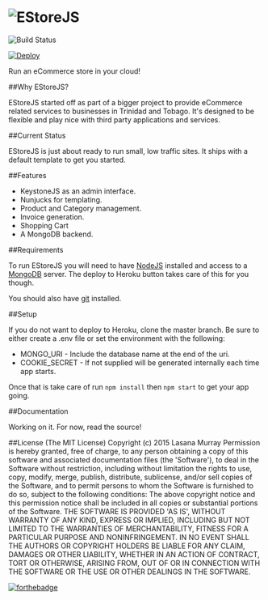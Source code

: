
![EStoreJS](http://estorejs.quenk.com/assets/images/logo.svg)
==============================

![Build Status](https://travis-ci.org/quenktechnologies/estorejs.svg)


[![Deploy](https://www.herokucdn.com/deploy/button.png)](https://heroku.com/deploy?template=https://github.com/quenktechnologies/estorejs)

Run an eCommerce store in your cloud!

##Why EStoreJS?

EStoreJS started off as part of a bigger project to provide eCommerce related services
to businesses in Trinidad and Tobago. It's designed to be flexible and play nice with
third party applications and services.

##Current Status

EStoreJS is just about ready to run small, low traffic sites. It ships with a
default template to get you started. 

##Features

* KeystoneJS as an admin interface.
* Nunjucks for templating.
* Product and Category management.
* Invoice generation.
* Shopping Cart
* A MongoDB backend.

##Requirements

To run EStoreJS you will need to have [NodeJS](http://nodejs.org) installed and access to a [MongoDB](http://mongodb.org) server.
The deploy to Heroku button takes care of this for you though.

You should also have [git](http://gitscm.org) installed.

##Setup

If you do not want to deploy to Heroku, clone the master branch.
Be sure to either create a .env file or set the environment with the following:

* MONGO_URI - Include the database name at the end of the uri.
* COOKIE_SECRET - If not supplied will be generated internally each time app starts.

Once that is take care of run `npm install` then `npm start` to get your app going.

##Documentation

Working on it. For now, read the source!


##License
(The MIT License)
Copyright (c) 2015 Lasana Murray
Permission is hereby granted, free of charge, to any person obtaining
a copy of this software and associated documentation files (the
'Software'), to deal in the Software without restriction, including
without limitation the rights to use, copy, modify, merge, publish,
distribute, sublicense, and/or sell copies of the Software, and to
permit persons to whom the Software is furnished to do so, subject to
the following conditions:
The above copyright notice and this permission notice shall be
included in all copies or substantial portions of the Software.
THE SOFTWARE IS PROVIDED 'AS IS', WITHOUT WARRANTY OF ANY KIND,
EXPRESS OR IMPLIED, INCLUDING BUT NOT LIMITED TO THE WARRANTIES OF
MERCHANTABILITY, FITNESS FOR A PARTICULAR PURPOSE AND NONINFRINGEMENT.
IN NO EVENT SHALL THE AUTHORS OR COPYRIGHT HOLDERS BE LIABLE FOR ANY
CLAIM, DAMAGES OR OTHER LIABILITY, WHETHER IN AN ACTION OF CONTRACT,
TORT OR OTHERWISE, ARISING FROM, OUT OF OR IN CONNECTION WITH THE
SOFTWARE OR THE USE OR OTHER DEALINGS IN THE SOFTWARE.

[![forthebadge](http://forthebadge.com/badges/built-with-love.svg)](http://forthebadge.com)

